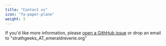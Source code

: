 ```yaml
---
title: "Contact us"
icon: "fa-paper-plane"
weight: 3
---
```


If you'd like more information, please [open a GithHub
issue](https://github.com/StrathearnGeeks/StrathearnGeeks.github.io/issues/new)
or drop an email to "strathgeeks_AT_emeraldreverie.org"
